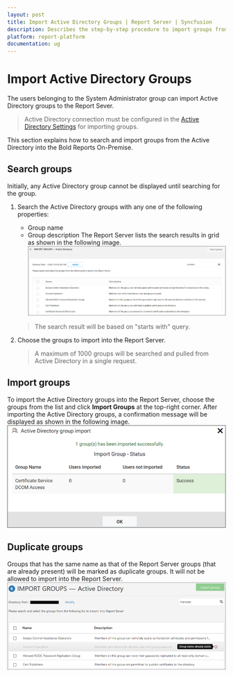 ```yaml
---
layout: post
title: Import Active Directory Groups | Report Server | Syncfusion
description: Describes the step-by-step procedure to import groups from the Active Directory into the Bold Reports On-Premise.
platform: report-platform
documentation: ug
---
```


# Import Active Directory Groups

The users belonging to the System Administrator group can import Active Directory groups to the Report Sever.

> Active Directory connection must be configured in the [Active Directory Settings](/on-premise/settings/active-directory/) for importing groups.

This section explains how to search and import groups from the Active Directory into the Bold Reports On-Premise.

## Search groups

Initially, any Active Directory group cannot be displayed until searching for the group.

1. Search the Active Directory groups with any one of the following properties:
    * Group name
    * Group description
The Report Server lists the search results in grid as shown in the following image.
    ![Search Active Directory groups](/static/assets/on-premise/images/manage-users-and-groups/groups/import-from-active-directory/searched-groups.png)
    > The search result will be based on "starts with" query.

2. Choose the groups to import into the Report Server.
    > A maximum of 1000 groups will be searched and pulled from Active Directory in a single request.

## Import groups

To import the Active Directory groups into the Report Server, choose the groups from the list and click **Import Groups** at the top-right corner. After importing the Active Directory groups, a confirmation message will be displayed as shown in the following image.
![Success message after imported the Active Directory groups](/static/assets/on-premise/images/manage-users-and-groups/groups/import-from-active-directory/group-import-success.png)

## Duplicate groups

Groups that has the same name as that of the Report Server groups (that are already present) will be marked as duplicate groups. It will not be allowed to import into the Report Server.
![Duplicated Active Directory groups](/static/assets/on-premise/images/manage-users-and-groups/groups/import-from-active-directory/duplicated-groups.png)